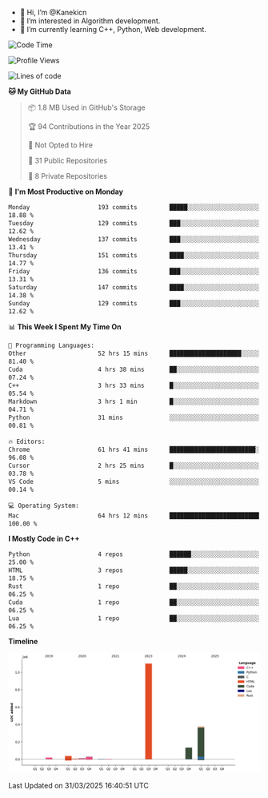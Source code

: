 - 👋 Hi, I’m @Kanekicn
- 👀 I’m interested in Algorithm development.
- 🌱 I’m currently learning C++, Python, Web development.

<!---
cotecsz/cotecsz is a ✨ special ✨ repository because its `README.md` (this file) appears on your GitHub profile.
You can click the Preview link to take a look at your changes.
--->

<!--START_SECTION:waka-->
![Code Time](http://img.shields.io/badge/Code%20Time-3%2C076%20hrs%2048%20mins-blue)

![Profile Views](http://img.shields.io/badge/Profile%20Views-0-blue)

![Lines of code](https://img.shields.io/badge/From%20Hello%20World%20I%27ve%20Written-1.7%20million%20lines%20of%20code-blue)

**🐱 My GitHub Data** 

> 📦 1.8 MB Used in GitHub's Storage 
 > 
> 🏆 94 Contributions in the Year 2025
 > 
> 🚫 Not Opted to Hire
 > 
> 📜 31 Public Repositories 
 > 
> 🔑 8 Private Repositories 
 > 
📅 **I'm Most Productive on Monday** 

```text
Monday                   193 commits         █████░░░░░░░░░░░░░░░░░░░░   18.88 % 
Tuesday                  129 commits         ███░░░░░░░░░░░░░░░░░░░░░░   12.62 % 
Wednesday                137 commits         ███░░░░░░░░░░░░░░░░░░░░░░   13.41 % 
Thursday                 151 commits         ████░░░░░░░░░░░░░░░░░░░░░   14.77 % 
Friday                   136 commits         ███░░░░░░░░░░░░░░░░░░░░░░   13.31 % 
Saturday                 147 commits         ████░░░░░░░░░░░░░░░░░░░░░   14.38 % 
Sunday                   129 commits         ███░░░░░░░░░░░░░░░░░░░░░░   12.62 % 
```


📊 **This Week I Spent My Time On** 

```text
💬 Programming Languages: 
Other                    52 hrs 15 mins      ████████████████████░░░░░   81.40 % 
Cuda                     4 hrs 38 mins       ██░░░░░░░░░░░░░░░░░░░░░░░   07.24 % 
C++                      3 hrs 33 mins       █░░░░░░░░░░░░░░░░░░░░░░░░   05.54 % 
Markdown                 3 hrs 1 min         █░░░░░░░░░░░░░░░░░░░░░░░░   04.71 % 
Python                   31 mins             ░░░░░░░░░░░░░░░░░░░░░░░░░   00.81 % 

🔥 Editors: 
Chrome                   61 hrs 41 mins      ████████████████████████░   96.08 % 
Cursor                   2 hrs 25 mins       █░░░░░░░░░░░░░░░░░░░░░░░░   03.78 % 
VS Code                  5 mins              ░░░░░░░░░░░░░░░░░░░░░░░░░   00.14 % 

💻 Operating System: 
Mac                      64 hrs 12 mins      █████████████████████████   100.00 % 
```

**I Mostly Code in C++** 

```text
Python                   4 repos             ██████░░░░░░░░░░░░░░░░░░░   25.00 % 
HTML                     3 repos             █████░░░░░░░░░░░░░░░░░░░░   18.75 % 
Rust                     1 repo              ██░░░░░░░░░░░░░░░░░░░░░░░   06.25 % 
Cuda                     1 repo              ██░░░░░░░░░░░░░░░░░░░░░░░   06.25 % 
Lua                      1 repo              ██░░░░░░░░░░░░░░░░░░░░░░░   06.25 % 
```



**Timeline**

![Lines of Code chart](https://raw.githubusercontent.com/Kanekicn/Kanekicn/master/assets/bar_graph.png)


 Last Updated on 31/03/2025 16:40:51 UTC
<!--END_SECTION:waka-->
